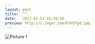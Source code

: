 ```yaml
---
layout: post
title:  ""
date:   2017-03-13 15:39:40
preview: http://i.imgur.com/DJHJYgd.jpg
---
```


![Picture 1](http://i.imgur.com/GDFi9EH.jpg)

                                           
